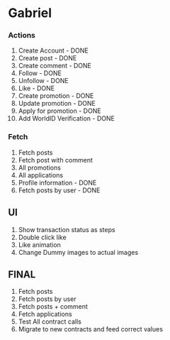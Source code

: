 # Gabriel

### Actions

1. Create Account - DONE
2. Create post - DONE
3. Create comment - DONE
4. Follow - DONE
5. Unfollow - DONE
6. Like - DONE
7. Create promotion - DONE
8. Update promotion - DONE
9. Apply for promotion - DONE
10. Add WorldID Verification - DONE

### Fetch

1. Fetch posts
2. Fetch post with comment
3. All promotions
4. All applications
5. Profile information - DONE
6. Fetch posts by user - DONE

## UI

1. Show transaction status as steps
2. Double click like
3. Like animation
4. Change Dummy images to actual images

## FINAL

1. Fetch posts
2. Fetch posts by user
3. Fetch posts + comment
4. Fetch applications
5. Test All contract calls
6. Migrate to new contracts and feed correct values
